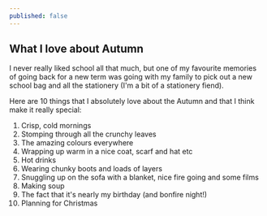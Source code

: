 ```yaml
---
published: false
---
```


## What I love about Autumn

I never really liked school all that much, but one of my favourite memories of going back for a new term was going with my family to pick out a new school bag and all the stationery (I'm a bit of a stationery fiend). 

Here are 10 things that I absolutely love about the Autumn and that I think make it really special:

1. Crisp, cold mornings
2. Stomping through all the crunchy leaves
3. The amazing colours everywhere
4. Wrapping up warm in a nice coat, scarf and hat etc
5. Hot drinks
6. Wearing chunky boots and loads of layers
7. Snuggling up on the sofa with a blanket, nice fire going and some films
8. Making soup
9. The fact that it's nearly my birthday (and bonfire night!)
10. Planning for Christmas


